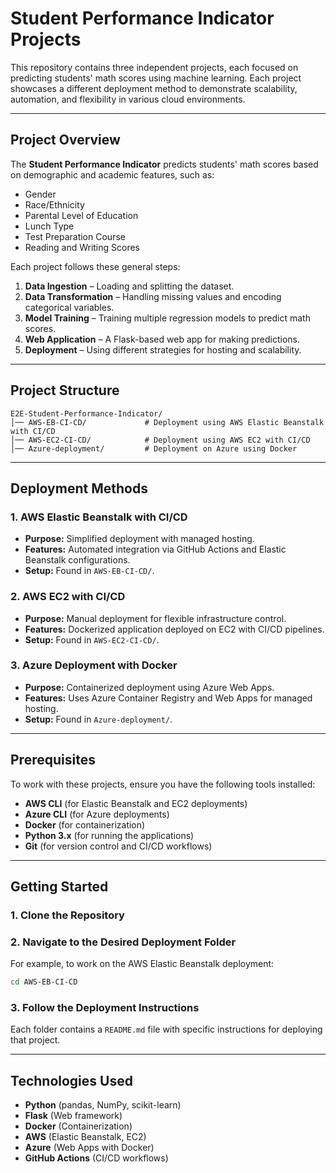 # Student Performance Indicator Projects

This repository contains three independent projects, each focused on predicting students' math scores using machine learning. Each project showcases a different deployment method to demonstrate scalability, automation, and flexibility in various cloud environments.

---

## Project Overview
The **Student Performance Indicator** predicts students' math scores based on demographic and academic features, such as:
- Gender
- Race/Ethnicity
- Parental Level of Education
- Lunch Type
- Test Preparation Course
- Reading and Writing Scores

Each project follows these general steps:
1. **Data Ingestion** – Loading and splitting the dataset.
2. **Data Transformation** – Handling missing values and encoding categorical variables.
3. **Model Training** – Training multiple regression models to predict math scores.
4. **Web Application** – A Flask-based web app for making predictions.
5. **Deployment** – Using different strategies for hosting and scalability.

---

## Project Structure

```
E2E-Student-Performance-Indicator/
│── AWS-EB-CI-CD/             # Deployment using AWS Elastic Beanstalk with CI/CD
│── AWS-EC2-CI-CD/            # Deployment using AWS EC2 with CI/CD
│── Azure-deployment/         # Deployment on Azure using Docker
```

---

## Deployment Methods

### 1. **AWS Elastic Beanstalk with CI/CD**
- **Purpose:** Simplified deployment with managed hosting.
- **Features:** Automated integration via GitHub Actions and Elastic Beanstalk configurations.
- **Setup:** Found in `AWS-EB-CI-CD/`.

### 2. **AWS EC2 with CI/CD**
- **Purpose:** Manual deployment for flexible infrastructure control.
- **Features:** Dockerized application deployed on EC2 with CI/CD pipelines.
- **Setup:** Found in `AWS-EC2-CI-CD/`.

### 3. **Azure Deployment with Docker**
- **Purpose:** Containerized deployment using Azure Web Apps.
- **Features:** Uses Azure Container Registry and Web Apps for managed hosting.
- **Setup:** Found in `Azure-deployment/`.

---

## Prerequisites
To work with these projects, ensure you have the following tools installed:
- **AWS CLI** (for Elastic Beanstalk and EC2 deployments)
- **Azure CLI** (for Azure deployments)
- **Docker** (for containerization)
- **Python 3.x** (for running the applications)
- **Git** (for version control and CI/CD workflows)

---

## Getting Started

### **1. Clone the Repository**

### **2. Navigate to the Desired Deployment Folder**
For example, to work on the AWS Elastic Beanstalk deployment:
```bash
cd AWS-EB-CI-CD
```

### **3. Follow the Deployment Instructions**
Each folder contains a `README.md` file with specific instructions for deploying that project.

---

## Technologies Used
- **Python** (pandas, NumPy, scikit-learn)
- **Flask** (Web framework)
- **Docker** (Containerization)
- **AWS** (Elastic Beanstalk, EC2)
- **Azure** (Web Apps with Docker)
- **GitHub Actions** (CI/CD workflows)